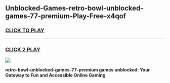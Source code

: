 
## Unblocked-Games-retro-bowl-unblocked-games-77-premium-Play-Free-x4qof
<h3>
<a href="https://premium76.site?title=retro-bowl-unblocked-games-77-premium&ref=10A">CLICK TO PLAY</a></h3>
<hr>

<h3>
<a href="https://premium76.site?title=retro-bowl-unblocked-games-77-premium&ref=10A">CLICK 2 PLAY</a>
  
</h3>

<a href="https://premium76.site?title=retro-bowl-unblocked-games-77-premium&ref=10A"><img src="https://clearcache.store/games.png"></a>


**retro-bowl-unblocked-games-77-premium games unblocked: Your Gateway to Fun and Accessible Online Gaming**
